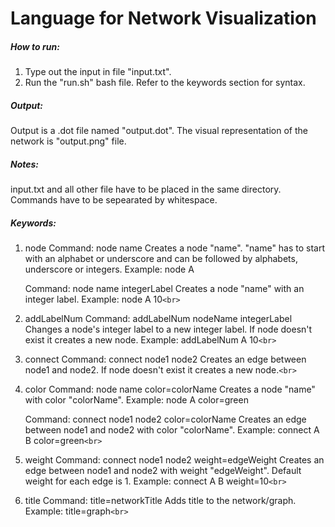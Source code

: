 # Language for Network Visualization

##### How to run:

1. Type out the input in file "input.txt".
2. Run the "run.sh" bash file.
   Refer to the keywords section for syntax.

##### Output:
Output is a .dot file named "output.dot".
The visual representation of the network is "output.png" file.

##### Notes:
input.txt and all other file have to be placed in the same directory.
Commands have to be sepearated by whitespace.

##### Keywords:

1. node
   Command: node name
   Creates a node "name". "name" has to start with an alphabet or underscore and can be followed by alphabets, underscore or integers.
   Example: node A

   Command: node name integerLabel
   Creates a node "name" with an integer label.
   Example: node A 10`<br>`
2. addLabelNum
   Command: addLabelNum nodeName integerLabel
   Changes a node's integer label to a new integer label. If node doesn't exist it creates a new node.
   Example: addLabelNum A 10`<br>`
3. connect
   Command: connect node1 node2
   Creates an edge between node1 and node2. If node doesn't exist it creates a new node.`<br>`
4. color
   Command: node name color=colorName
   Creates a node "name" with color "colorName".
   Example: node A color=green

   Command: connect node1 node2 color=colorName
   Creates an edge between node1 and node2 with color "colorName".
   Example: connect A B color=green`<br>`
5. weight
   Command: connect node1 node2 weight=edgeWeight
   Creates an edge between node1 and node2 with weight "edgeWeight". Default weight for each edge is 1.
   Example: connect A B weight=10`<br>`
6. title
   Command: title=networkTitle
   Adds title to the network/graph.
   Example: title=graph`<br>`
